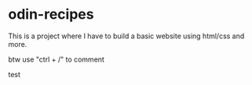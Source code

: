 # odin-recipes

This is a project where I have to build a basic website using html/css and more.

btw use "ctrl + /" to comment

test 
